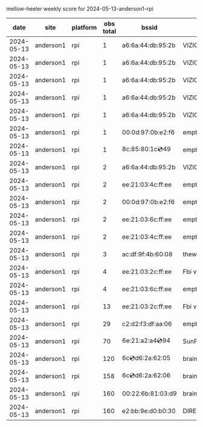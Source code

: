 mellow-heeler weekly score for 2024-05-13-anderson1-rpi

|date|site|platform|obs total|bssid|ssid|
|--|--|--|--|--|--|
|2024-05-13|anderson1|rpi|1|a6:6a:44:db:95:2b|VIZIOCastAudio8529|
|2024-05-13|anderson1|rpi|1|a6:6a:44:db:95:2b|VIZIOCastAudio6726|
|2024-05-13|anderson1|rpi|1|a6:6a:44:db:95:2b|VIZIOCastAudio1048|
|2024-05-13|anderson1|rpi|1|a6:6a:44:db:95:2b|VIZIOCastAudio1795|
|2024-05-13|anderson1|rpi|1|a6:6a:44:db:95:2b|VIZIOCastAudio4307|
|2024-05-13|anderson1|rpi|1|00:0d:97:0b:e2:f6|empty_ssid|
|2024-05-13|anderson1|rpi|1|8c:85:80:1c:cd:49|empty_ssid|
|2024-05-13|anderson1|rpi|2|a6:6a:44:db:95:2b|VIZIOCastAudio9014|
|2024-05-13|anderson1|rpi|2|ee:21:03:4c:ff:ee|empty_ssid|
|2024-05-13|anderson1|rpi|2|00:0d:97:0b:e2:f6|empty_ssid|
|2024-05-13|anderson1|rpi|2|ee:21:03:6c:ff:ee|empty_ssid|
|2024-05-13|anderson1|rpi|2|ee:21:03:4c:ff:ee|empty_ssid|
|2024-05-13|anderson1|rpi|3|ac:df:9f:4b:60:08|theweef|
|2024-05-13|anderson1|rpi|4|ee:21:03:2c:ff:ee|Fbi van 13|
|2024-05-13|anderson1|rpi|4|ee:21:03:6c:ff:ee|empty_ssid|
|2024-05-13|anderson1|rpi|13|ee:21:03:2c:ff:ee|Fbi van 13|
|2024-05-13|anderson1|rpi|29|c2:d2:f3:df:aa:06|empty_ssid|
|2024-05-13|anderson1|rpi|70|6e:21:a2:a4:cd:94|SunPower21450|
|2024-05-13|anderson1|rpi|120|6c:cd:d6:2a:62:05|braingang2_5GEXT|
|2024-05-13|anderson1|rpi|158|6c:cd:d6:2a:62:06|braingang2_2GEXT|
|2024-05-13|anderson1|rpi|160|00:22:6b:81:03:d9|braingang2|
|2024-05-13|anderson1|rpi|160|e2:bb:9e:d0:b0:30|DIRECT-9ED03030|
